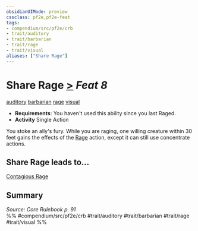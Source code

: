 ```yaml
---
obsidianUIMode: preview
cssclass: pf2e,pf2e-feat
tags:
- compendium/src/pf2e/crb
- trait/auditory
- trait/barbarian
- trait/rage
- trait/visual
aliases: ["Share Rage"]
---
```

# Share Rage  [>](/rules/core-rulebook/chapter-9-playing-the-game.md#Actions "Single Action") *Feat 8*  
[auditory](/rules/traits/auditory.md)  [barbarian](/rules/traits/barbarian.md)  [rage](/rules/traits/rage.md)  [visual](/rules/traits/visual.md)  

- **Requirements**: You haven't used this ability since you last Raged.
- **Activity** Single Action

You stoke an ally's fury. While you are raging, one willing creature within 30 feet gains the effects of the [Rage](/rules/actions/rage.md) action, except it can still use concentrate actions.

## Share Rage leads to...

[Contagious Rage](/compendium/feats/contagious-rage.md)

## Summary

*Source: Core Rulebook p. 91*  
%% #compendium/src/pf2e/crb #trait/auditory #trait/barbarian #trait/rage #trait/visual %%